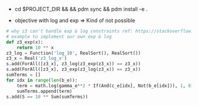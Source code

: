 - cd $PROJECT_DIR && && pdm sync && pdm install -e .

- objective with log and exp => Kind of not possible
```python
# why z3 can't handle exp & log constraints ref: https://stackoverflow.com/questions/70289335/power-and-logarithm-in-z3
# example to implement our own exp & log
def z3_exp(x):
    return 10 ** x
z3_log = Function('log_10', RealSort(), RealSort())
z3_x = Real('z3_log_x')
s.add(ForAll([z3_x], z3_log(z3_exp(z3_x)) == z3_x))
s.add(ForAll([z3_x], z3_exp(z3_log(z3_x)) == z3_x))
sumTerms = []
for idx in range(len(b_e)):
    term = math.log(gamma_e**2 * If(And(c_e[idx], Not(b_e[idx])), 1, 0), 10) + math.log(gamma_e_k**2 * If(b_e[idx], 1, 0), 10)
    sumTerms.append(term)
s.add(S == 10 ** Sum(sumTerms))
```
